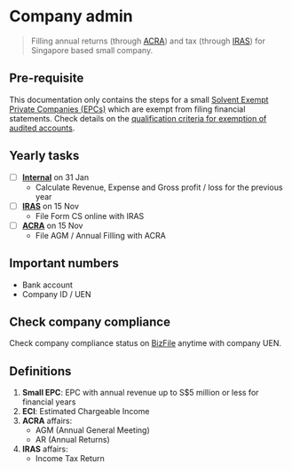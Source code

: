 # Company admin

> Filling annual returns (through [ACRA](https://www.acra.gov.sg/home/)) and tax (through [IRAS](https://www.iras.gov.sg/irashome/default.aspx)) for Singapore based small company.

## Pre-requisite

This documentation only contains the steps for a small [Solvent Exempt Private Companies (EPCs)](https://www.acra.gov.sg/xbrl-filing-and-resources/who-needs-to-file-financial-statements) which are exempt from filing financial statements. Check details on the [qualification criteria for exemption of audited accounts](https://www.acra.gov.sg/legislation/legislative-reform/companies-act-reform/companies-amendment-act-2014/two-phase-implementation-of-companies-amendment-act-2014/more-details-on-small-company-concept-for-audit-exemption).

## Yearly tasks

- [ ] **[Internal](internal.md)** on 31 Jan
    - Calculate Revenue, Expense and Gross profit / loss for the previous year
- [ ] **[IRAS](iras.md)** on 15 Nov
    - File Form CS online with IRAS
- [ ] **[ACRA](acra.md)** on 15 Nov
    - File AGM / Annual Filling with ACRA

## Important numbers

- Bank account
- Company ID / UEN

## Check company compliance

Check company compliance status on [BizFile](http://www.bizfile.gov.sg) anytime with company UEN.

## Definitions

1. **Small EPC**: EPC with annual revenue up to S$5 million or less for financial years
2. **ECI**: Estimated Chargeable Income
3. **ACRA** affairs:
    - AGM (Annual General Meeting)
    - AR (Annual Returns)
4. **IRAS** affairs:
   - Income Tax Return
